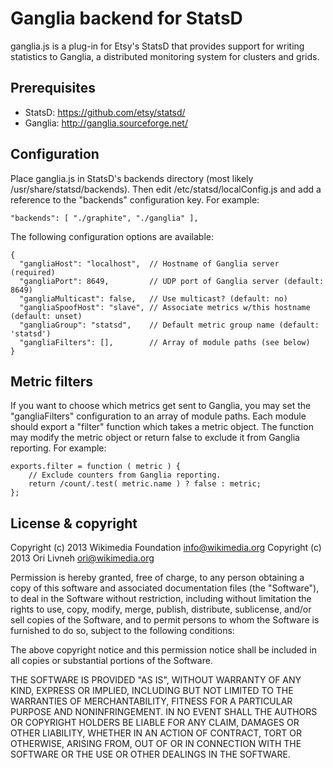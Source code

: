Ganglia backend for StatsD
==========================

ganglia.js is a plug-in for Etsy's StatsD that provides support for
writing statistics to Ganglia, a distributed monitoring system for
clusters and grids.

Prerequisites
-------------
  * StatsD: https://github.com/etsy/statsd/
  * Ganglia: http://ganglia.sourceforge.net/

Configuration
-------------
Place ganglia.js in StatsD's backends directory (most likely
/usr/share/statsd/backends). Then edit /etc/statsd/localConfig.js and
add a reference to the "backends" configuration key. For example:

    "backends": [ "./graphite", "./ganglia" ], 

The following configuration options are available:

    {
      "gangliaHost": "localhost",  // Hostname of Ganglia server (required)
      "gangliaPort": 8649,         // UDP port of Ganglia server (default: 8649)
      "gangliaMulticast": false,   // Use multicast? (default: no)
      "gangliaSpoofHost": "slave", // Associate metrics w/this hostname (default: unset)
      "gangliaGroup": "statsd",    // Default metric group name (default: 'statsd')
      "gangliaFilters": [],        // Array of module paths (see below)
    }

Metric filters
--------------

If you want to choose which metrics get sent to Ganglia, you may set
the "gangliaFilters" configuration to an array of module paths.
Each module should export a "filter" function which takes a metric
object. The function may modify the metric object or return false to
exclude it from Ganglia reporting. For example:

    exports.filter = function ( metric ) {
        // Exclude counters from Ganglia reporting.
        return /count/.test( metric.name ) ? false : metric;
    };

License & copyright
-------------------
Copyright (c) 2013 Wikimedia Foundation <info@wikimedia.org>
Copyright (c) 2013 Ori Livneh <ori@wikimedia.org>

Permission is hereby granted, free of charge, to any person obtaining
a copy of this software and associated documentation files (the
"Software"), to deal in the Software without restriction, including
without limitation the rights to use, copy, modify, merge, publish,
distribute, sublicense, and/or sell copies of the Software, and to
permit persons to whom the Software is furnished to do so, subject to
the following conditions:

The above copyright notice and this permission notice shall be
included in all copies or substantial portions of the Software.

THE SOFTWARE IS PROVIDED "AS IS", WITHOUT WARRANTY OF ANY KIND,
EXPRESS OR IMPLIED, INCLUDING BUT NOT LIMITED TO THE WARRANTIES OF
MERCHANTABILITY, FITNESS FOR A PARTICULAR PURPOSE AND
NONINFRINGEMENT. IN NO EVENT SHALL THE AUTHORS OR COPYRIGHT HOLDERS BE
LIABLE FOR ANY CLAIM, DAMAGES OR OTHER LIABILITY, WHETHER IN AN ACTION
OF CONTRACT, TORT OR OTHERWISE, ARISING FROM, OUT OF OR IN CONNECTION
WITH THE SOFTWARE OR THE USE OR OTHER DEALINGS IN THE SOFTWARE.
